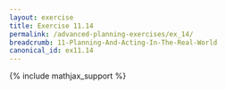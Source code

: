```yaml
---
layout: exercise
title: Exercise 11.14
permalink: /advanced-planning-exercises/ex_14/
breadcrumb: 11-Planning-And-Acting-In-The-Real-World
canonical_id: ex11.14
---
```


{% include mathjax_support %}
